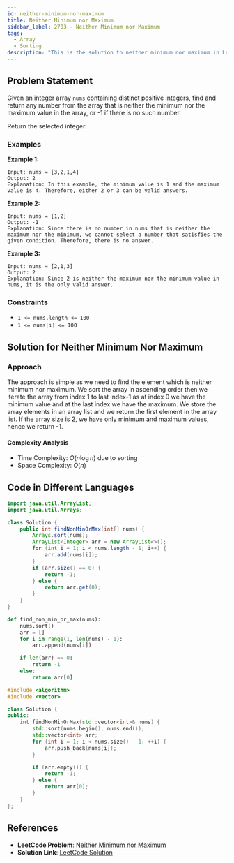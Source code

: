 ```yaml
---
id: neither-minimum-nor-maximum
title: Neither Minimum nor Maximum
sidebar_label: 2703 - Neither Minimum nor Maximum
tags:
  - Array
  - Sorting
description: "This is the solution to neither minimum nor maximum in LeetCode"
---
```


## Problem Statement

Given an integer array `nums` containing distinct positive integers, find and return any number from the array that is neither the minimum nor the maximum value in the array, or -1 if there is no such number.

Return the selected integer.

### Examples

**Example 1:**

```
Input: nums = [3,2,1,4]
Output: 2
Explanation: In this example, the minimum value is 1 and the maximum value is 4. Therefore, either 2 or 3 can be valid answers.
```

**Example 2:**

```
Input: nums = [1,2]
Output: -1
Explanation: Since there is no number in nums that is neither the maximum nor the minimum, we cannot select a number that satisfies the given condition. Therefore, there is no answer.
```

**Example 3:**

```
Input: nums = [2,1,3]
Output: 2
Explanation: Since 2 is neither the maximum nor the minimum value in nums, it is the only valid answer.
```

### Constraints

- `1 <= nums.length <= 100`
- `1 <= nums[i] <= 100`

## Solution for Neither Minimum Nor Maximum

### Approach

The approach is simple as we need to find the element which is neither minimum nor maximum. We sort the array in ascending order then we iterate the array from index 1 to last index-1 as at index 0 we have the minimum value and at the last index we have the maximum. We store the array elements in an array list and we return the first element in the array list.
If the array size is 2, we have only minimum and maximum values, hence we return -1.

#### Complexity Analysis

- Time Complexity: $O(n \log n)$ due to sorting
- Space Complexity: $O(n)$

## Code in Different Languages

<Tabs>
  <TabItem value="Java" label="Java">
  <SolutionAuthor name="@ImmidiSivani" />

```java
import java.util.ArrayList;
import java.util.Arrays;

class Solution {
    public int findNonMinOrMax(int[] nums) {
        Arrays.sort(nums);
        ArrayList<Integer> arr = new ArrayList<>();
        for (int i = 1; i < nums.length - 1; i++) {
            arr.add(nums[i]);
        }
        if (arr.size() == 0) {
            return -1;
        } else {
            return arr.get(0);
        }
    }
}
```

  </TabItem>

  <TabItem value="Python" label="Python">
  <SolutionAuthor name="@ImmidiSivani" />

```python
def find_non_min_or_max(nums):
    nums.sort()
    arr = []
    for i in range(1, len(nums) - 1):
        arr.append(nums[i])

    if len(arr) == 0:
        return -1
    else:
        return arr[0]
```

  </TabItem>

  <TabItem value="c++" label="C++">
  <SolutionAuthor name="@ImmidiSivani" />

```c++
#include <algorithm>
#include <vector>

class Solution {
public:
    int findNonMinOrMax(std::vector<int>& nums) {
        std::sort(nums.begin(), nums.end());
        std::vector<int> arr;
        for (int i = 1; i < nums.size() - 1; ++i) {
            arr.push_back(nums[i]);
        }

        if (arr.empty()) {
            return -1;
        } else {
            return arr[0];
        }
    }
};
```

  </TabItem>
</Tabs>

## References

- **LeetCode Problem**: [Neither Minimum nor Maximum](https://leetcode.com/problems/neither-minimum-nor-maximum/)
- **Solution Link**: [LeetCode Solution](https://leetcode.com/problems/neither-minimum-nor-maximum/post-solution/?submissionId=1293729812)
